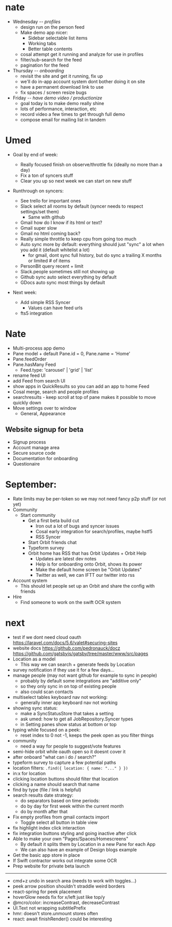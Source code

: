 # nate

- Wednesday -- _profiles_
  - design run on the person feed
  - Make demo app nicer:
    - Sidebar selectable list items
    - Working tabs
    - Better table contents
  - cosal attempt get it running and analyze for use in profiles
  - filter/sub-search for the feed
  - pagination for the feed
- Thursday -- _onboarding_
  - revisit the site and get it running, fix up
  - we'll do in-app account system dont bother doing it on site
  - have a permanent download link to use
  - fix spaces / screen resize bugs
- Friday -- _have demo video / productionize_
  - goal today is to make demo really shine
  - lots of performance, interaction, etc
  - record video a few times to get through full demo
  - compose email for mailing list in tandem

# Umed

- Goal by end of week:

  - Really focused finish on observe/throttle fix (ideally no more than a day)
  - Fix a ton of syncers stuff
  - Clear you up so next week we can start on new stuff

- Runthrough on syncers:

  - See trello for important ones
  - Slack select all rooms by default (syncer needs to respect settings/set them)
    - Same with github
  - Gmail how do I know if its html or text?
  - Gmail super slow
  - Gmail no html coming back?
  - Really simple throttle to keep cpu from going too much
  - Auto sync more by default: everything should just "sync" a lot when you add it (default whitelist a lot)
    - for gmail, dont sync full history, but do sync a trailing X months or limited # of items
  - PersonBit query recent + limit
  - Slack.people sometimes still not showing up
  - Github sync auto select everything by default
  - GDocs auto sync most things by default

- Next week:
  - Add simple RSS Syncer
    - Values can have feed urls
  - fts5 integration

# Nate

- Multi-process app demo
- Pane model + default Pane.id = 0, Pane.name = 'Home'
- Pane.feedOrder
- Pane.hasMany Feed
  - Feed.type: 'carousel' | 'grid' | 'list'
- rename feed UI
- add Feed from search UI
- show apps in QuickResults so you can add an app to home Feed
- Cosal merge, search and people profiles
- searchresults - keep scroll at top of pane makes it possible to move quickly down
- Move settings over to window
  - General, Appearance

## Website signup for beta

- Signup process
- Account manage area
- Secure source code
- Documentation for onboarding
- Questionaire

# September:

- Rate limits may be per-token so we may not need fancy p2p stuff (or not yet)
- Community
  - Start community
    - Get a first beta build cut
      - Iron out a lot of bugs and syncer issues
      - Cosal early integration for search/profiles, maybe hstf5
      - RSS Syncer
    - Start Orbit friends chat
    - Typeform survey
    - Orbit home has RSS that has Orbit Updates + Orbit Help
      - Updates are latest dev notes
      - Help is for onboarding onto Orbit, shows its power
      - Make the default home screen be "Orbit Updates"
      - Twitter as well, we can IFTT our twitter into rss
- Account system
  - This should let people set up an Orbit and share the config with friends
- Hire
  - Find someone to work on the swift OCR system

# next

- test if we dont need cloud oauth https://laravel.com/docs/5.6/valet#securing-sites
- website docs https://github.com/pedronauck/docz https://github.com/gatsbyjs/gatsby/tree/master/www/src/pages
- Location as a model
  - This way we can search + generate feeds by Location
- survey notification if they use it for a few days...
- manage people (may not want github for example to sync in people)
  - probably by default some integrations are "additive only"
  - so they only sync in on top of existing people
  - also could scan contacts
- multiselect tables keyboard nav not working:
  - generally inner app keyboard nav not working
- showing sync status:
  - make a SyncStatusStore that takes a setting
  - ask umed: how to get all JobRepository.Syncer types
  - in Setting panes show status at bottom or top
- typing while focused on a peek:
  - reset index to 0 not -1, keeps the peek open as you filter things
- community
  - need a way for people to suggest/vote features
- semi-hide orbit while oauth open so it doesnt cover it
- after onboard "what can i do / search?"
- typeform survey to capture a few potential paths
- location filters: `.find({ location: { name: "..." } })`
- in:x for location
- clicking location buttons should filter that location
- clicking a name should search that name
- find by type (file / link is helpful)
- search results date strategy:
  - do separators based on time periods:
  - do by day for first week within the current month
  - do by month after that
- Fix empty profiles from gmail contacts import
  - Toggle select all button in table view
- fix highlight index click interaction
- fix integration buttons styling and going inactive after click
- Able to make your own "Pages/Spaces/Homescreens"
  - By default it splits them by Location in a new Pane for each App
  - We can also have an example of Design blogs example
- Get the basic app store in place
- If Swift contractor works out integrate some OCR
- Prep website for private beta launch

---

- cmd+z undo in search area (needs to work with toggles...)
- peek arrow position shouldn't straddle weird borders
- react-spring for peek placement
- hoverGlow needs fix for x/left just like top/y
- @mcro/color: increaseContrast, decreaseContrast
- UI.Text not wrapping subtitlePrefix
- hmr: doesn't store.unmount stores often
- react: await finishRender() could be interesting
